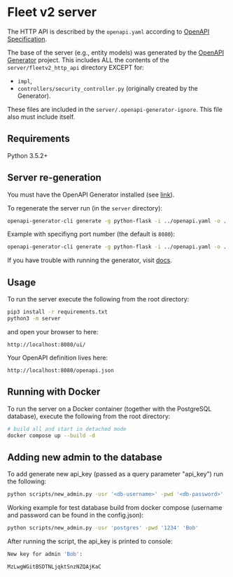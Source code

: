 # Fleet v2 server


The HTTP API is described by the `openapi.yaml` according to [OpenAPI Specification](https://openapis.org).

The base of the server (e.g., entity models) was generated by the [OpenAPI Generator](https://openapi-generator.tech) project. This includes ALL the contents of the `server/fleetv2_http_api` directory EXCEPT for:
- `impl`,
- `controllers/security_controller.py` (originally created by the Generator).

These files are included in the `server/.openapi-generator-ignore`. This file also must include itself.


## Requirements
Python 3.5.2+

## Server re-generation
You must have the OpenAPI Generator installed (see [link](https://openapi-generator.tech/docs/installation/)).

To regenerate the server run (in the `server` directory):
```bash
openapi-generator-cli generate -g python-flask -i ../openapi.yaml -o . -p=packageName=fleetv2_http_api
```
Example with specifiyng port number (the default is `8080`):
```bash
openapi-generator-cli generate -g python-flask -i ../openapi.yaml -o . -p=packageName=fleetv2_http_api, serverPort=<port-number>
```
If you have trouble with running the generator, visit [docs](https://openapi-generator.tech/docs/installation/).

## Usage
To run the server execute the following from the root directory:

```bash
pip3 install -r requirements.txt
python3 -m server
```

and open your browser to here:

```
http://localhost:8080/ui/
```

Your OpenAPI definition lives here:

```
http://localhost:8080/openapi.json
```
## Running with Docker

To run the server on a Docker container (together with the PostgreSQL database), execute the following from the root directory:

```bash
# build all and start in detached mode
docker compose up --build -d
```

## Adding new admin to the database

To add generate new api_key (passed as a query parameter "api_key") run the following:
```bash 
python scripts/new_admin.py -usr '<db-username>' -pwd '<db-password>' '<new-admin-name>' 
```

Working example for test database build from docker compose (username and password can be found in the config.json):
```bash 
python scripts/new_admin.py -usr 'postgres' -pwd '1234' 'Bob' 
```
After running the script, the api_key is printed to console: 
```bash
New key for admin 'Bob':

MzLwgWGitBSDTNLjqktSnzNZQAjKaC
```

